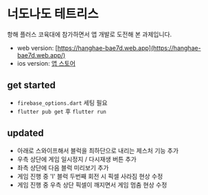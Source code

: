 # 너도나도 테트리스
항해 플러스 코육대에 참가하면서 앱 개발로 도전해 본 과제입니다.
* web version: [https://hanghae-bae7d.web.app](https://hanghae-bae7d.web.app/)
* ios version: [앱 스토어](https://apps.apple.com/kr/app/%EB%84%88%EB%8F%84%EB%82%98%EB%8F%84-%ED%85%8C%ED%8A%B8%EB%A6%AC%EC%8A%A4/id6468504024)

## get started
- `firebase_options.dart` 세팅 필요
- `flutter pub get` 후 `flutter run`

## updated
- 아래로 스와이프해서 블럭을 최하단으로 내리는 제스처 기능 추가
- 우측 상단에 게임 일시정지 / 다시재생 버튼 추가
- 좌측 상단에 다음 블럭 미리보기 추가
- 게임 진행 중 'I' 블럭 두번째 회전 시 픽셀 사라짐 현상 수정
- 게임 진행 중 우측 상단 픽셀이 깨지면서 게임 멈춤 현상 수정